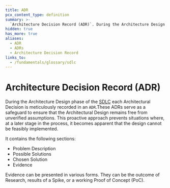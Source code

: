 ```yaml
---
title: ADR
pcx_content_type: definition
summary: >-
  `Architecture Decision Record (ADR)`. During the Architecture Design phase of the [SDLC](/fundamentals/glossary/sdlc) every Architectural Decision is recorded in an ADR, along with evidence of why it is the correct decision.
hidden: true
has_more: true
aliases:
  - ADR
  - ADRs
  - Architecture Decision Record
links_to:
  - /fundamentals/glossary/sdlc
---
```


# Architecture Decision Record (ADR)

During the Architecture Design phase of the [SDLC](/fundamentals/glossary/sdlc) each Architectural Decision is meticulously recorded in an `ADR`.These ADRs serve as a safeguard to ensure that the Architectural Design remains free from unverified assumptions. This proactive approach prevents situations where, at a later stage in the process, it becomes apparent that the design cannot be feasibly implemented.

It contains the following sections:

- Problem Description
- Possible Solutions
- Chosen Solution
- Evidence

Evidence can be presented in various forms. They can be the outcome of Research, results of a Spike, or a working Proof of Concept (PoC).
